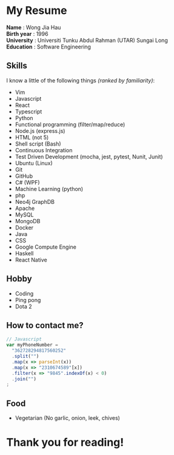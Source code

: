 # My Resume
**Name** : Wong Jia Hau  
**Birth year** : 1996  
**University** : Universiti Tunku Abdul Rahman (UTAR) Sungai Long  
**Education** : Software Engineering

## Skills
I know a little of the following things _(ranked by familiarity)_:  
- Vim
- Javascript
- React
- Typescript
- Python 
- Functional programming (filter/map/reduce)
- Node.js (express.js)
- HTML (not 5)
- Shell script (Bash) 
- Continuous Integration
- Test  Driven Development (mocha, jest, pytest, Nunit, Junit)
- Ubuntu (Linux)
- Git
- GitHub
- C# (WPF)
- Machine Learning (python)
- php
- Neo4j GraphDB
- Apache
- MySQL
- MongoDB
- Docker
- Java
- CSS
- Google Compute Engine
- Haskell
- React Native

## Hobby
- Coding
- Ping pong
- Dota 2

## How to contact me?
```js
// Javascript
var myPhoneNumber = 
  "362728294817560252"
  .split("")
  .map(x => parseInt(x))
  .map(x => "2310674589"[x])
  .filter(x => "9845".indexOf(x) < 0)
  .join("")
;
```

## Food
- Vegetarian (No garlic, onion, leek, chives)

# Thank you for reading!
